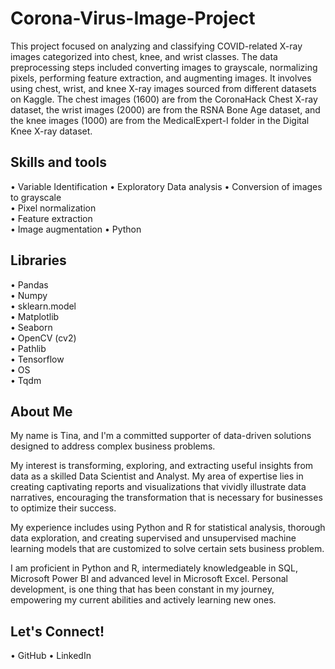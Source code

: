 # Corona-Virus-Image-Project
This project focused on analyzing and classifying COVID-related X-ray images categorized into chest, knee, and wrist classes. The data preprocessing steps included converting images to grayscale, normalizing pixels, performing feature extraction, and augmenting images. It involves using chest, wrist, and knee X-ray images sourced from different datasets on Kaggle. The chest images (1600) are from the CoronaHack Chest X-ray dataset, the wrist images (2000) are from the RSNA Bone Age dataset, and the knee images (1000) are from the MedicalExpert-I folder in the Digital Knee X-ray dataset.

## Skills and tools
•	Variable Identification
•	Exploratory Data analysis
•	Conversion of images to grayscale  
•	Pixel normalization  
•	Feature extraction  
•	Image augmentation
•	Python

## Libraries
•	Pandas    
• Numpy    
• sklearn.model    
•	Matplotlib    
•	Seaborn    
• OpenCV (cv2)    
• Pathlib    
• Tensorflow    
• OS   
• Tqdm   

## About Me
My name is Tina, and I'm a committed supporter of data-driven solutions designed to address complex business problems.

My interest is transforming, exploring, and extracting useful insights from data as a skilled Data Scientist and Analyst. My area of expertise lies in creating captivating reports and visualizations that vividly illustrate data narratives, encouraging the transformation that is necessary for businesses to optimize their success.

My experience includes using Python and R for statistical analysis, thorough data exploration, and creating supervised and unsupervised machine learning models that are customized to solve certain sets business problem.

I am proficient in Python and R, intermediately knowledgeable in SQL, Microsoft Power BI and advanced level in Microsoft Excel. Personal development, is one thing that has been constant in my journey, empowering my current abilities and actively learning new ones.

## Let's Connect!
•	GitHub
•	LinkedIn

